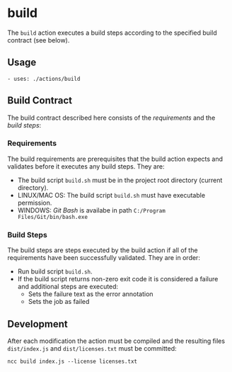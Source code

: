 # build

The `build` action executes a build steps according to the specified build contract (see below).

## Usage

```
- uses: ./actions/build
```

## Build Contract

The build contract described here consists of the _requirements_ and the _build steps_:

### Requirements

The build requirements are prerequisites that the build action expects and validates before it executes any build steps. They are:

-   The build script `build.sh` must be in the project root directory (current directory).
-   LINUX/MAC OS: The build script `build.sh` must have executable permission.
-   WINDOWS: _Git Bash_ is availabe in path `C:/Program Files/Git/bin/bash.exe`

### Build Steps

The build steps are steps executed by the build action if all of the requirements have been successfully validated. They are in order:

-   Run build script `build.sh`.
-   If the build script returns non-zero exit code it is considered a failure and additional steps are executed:
    -   Sets the failure text as the error annotation
    -   Sets the job as failed

## Development

After each modification the action must be compiled and the resulting files `dist/index.js` and `dist/licenses.txt` must be committed:

```
ncc build index.js --license licenses.txt
```
